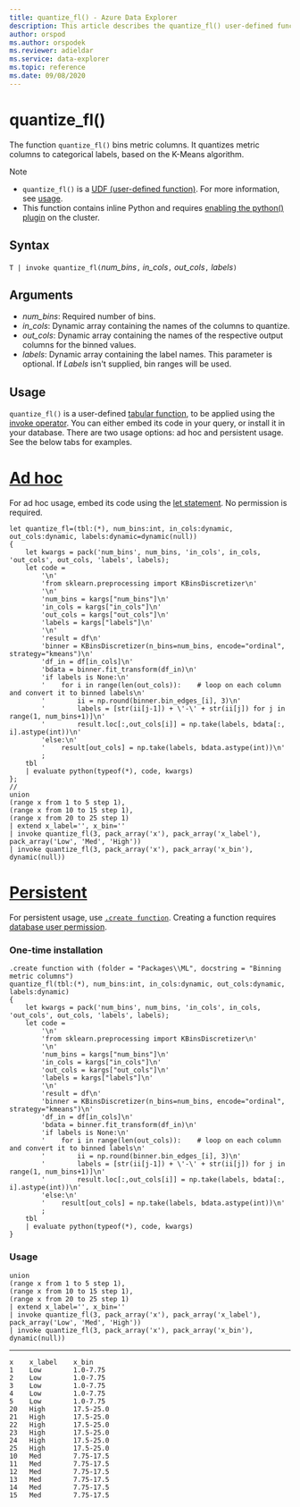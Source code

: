 ```yaml
---
title: quantize_fl() - Azure Data Explorer
description: This article describes the quantize_fl() user-defined function in Azure Data Explorer.
author: orspod
ms.author: orspodek
ms.reviewer: adieldar
ms.service: data-explorer
ms.topic: reference
ms.date: 09/08/2020
---
```

# quantize_fl()


The function `quantize_fl()` bins metric columns. It quantizes metric columns to categorical labels, based on the K-Means algorithm.

> [!NOTE]
> * `quantize_fl()` is a [UDF (user-defined function)](../query/functions/user-defined-functions.md). For more information, see [usage](#usage).
> * This function contains inline Python and requires [enabling the python() plugin](../query/pythonplugin.md#enable-the-plugin) on the cluster.

## Syntax

`T | invoke quantize_fl(`*num_bins*`,` *in_cols*`,` *out_cols*`,` *labels*`)`

## Arguments

* *num_bins*: Required number of bins.
* *in_cols*: Dynamic array containing the names of the columns to quantize.
* *out_cols*: Dynamic array containing the names of the respective output columns for the binned values.
* *labels*: Dynamic array containing the label names. This parameter is optional. If *Labels* isn't supplied, bin ranges will be used.

## Usage

`quantize_fl()` is a user-defined [tabular function](../query/functions/user-defined-functions.md#tabular-function), to be applied using the [invoke operator](../query/invokeoperator.md). You can either embed its code in your query, or install it in your database. There are two usage options: ad hoc and persistent usage. See the below tabs for examples.

# [Ad hoc](#tab/adhoc)

For ad hoc usage, embed its code using the [let statement](../query/letstatement.md). No permission is required.

<!-- csl: https://help.kusto.windows.net/Samples -->
```kusto
let quantize_fl=(tbl:(*), num_bins:int, in_cols:dynamic, out_cols:dynamic, labels:dynamic=dynamic(null))
{
    let kwargs = pack('num_bins', num_bins, 'in_cols', in_cols, 'out_cols', out_cols, 'labels', labels);
    let code =
        '\n'
        'from sklearn.preprocessing import KBinsDiscretizer\n'
        '\n'
        'num_bins = kargs["num_bins"]\n'
        'in_cols = kargs["in_cols"]\n'
        'out_cols = kargs["out_cols"]\n'
        'labels = kargs["labels"]\n'
        '\n'
        'result = df\n'
        'binner = KBinsDiscretizer(n_bins=num_bins, encode="ordinal", strategy="kmeans")\n'
        'df_in = df[in_cols]\n'
        'bdata = binner.fit_transform(df_in)\n'
        'if labels is None:\n'
        '    for i in range(len(out_cols)):    # loop on each column and convert it to binned labels\n'
        '        ii = np.round(binner.bin_edges_[i], 3)\n'
        '        labels = [str(ii[j-1]) + \'-\' + str(ii[j]) for j in range(1, num_bins+1)]\n'
        '        result.loc[:,out_cols[i]] = np.take(labels, bdata[:, i].astype(int))\n'
        'else:\n'
        '    result[out_cols] = np.take(labels, bdata.astype(int))\n'
        ;
    tbl
    | evaluate python(typeof(*), code, kwargs)
};
//
union 
(range x from 1 to 5 step 1),
(range x from 10 to 15 step 1),
(range x from 20 to 25 step 1)
| extend x_label='', x_bin=''
| invoke quantize_fl(3, pack_array('x'), pack_array('x_label'), pack_array('Low', 'Med', 'High'))
| invoke quantize_fl(3, pack_array('x'), pack_array('x_bin'), dynamic(null))
```

# [Persistent](#tab/persistent)

For persistent usage, use [`.create function`](../management/create-function.md). Creating a function requires [database user permission](../management/access-control/role-based-authorization.md).

### One-time installation

<!-- csl: https://help.kusto.windows.net/Samples -->
```kusto
.create function with (folder = "Packages\\ML", docstring = "Binning metric columns")
quantize_fl(tbl:(*), num_bins:int, in_cols:dynamic, out_cols:dynamic, labels:dynamic)
{
    let kwargs = pack('num_bins', num_bins, 'in_cols', in_cols, 'out_cols', out_cols, 'labels', labels);
    let code =
        '\n'
        'from sklearn.preprocessing import KBinsDiscretizer\n'
        '\n'
        'num_bins = kargs["num_bins"]\n'
        'in_cols = kargs["in_cols"]\n'
        'out_cols = kargs["out_cols"]\n'
        'labels = kargs["labels"]\n'
        '\n'
        'result = df\n'
        'binner = KBinsDiscretizer(n_bins=num_bins, encode="ordinal", strategy="kmeans")\n'
        'df_in = df[in_cols]\n'
        'bdata = binner.fit_transform(df_in)\n'
        'if labels is None:\n'
        '    for i in range(len(out_cols)):    # loop on each column and convert it to binned labels\n'
        '        ii = np.round(binner.bin_edges_[i], 3)\n'
        '        labels = [str(ii[j-1]) + \'-\' + str(ii[j]) for j in range(1, num_bins+1)]\n'
        '        result.loc[:,out_cols[i]] = np.take(labels, bdata[:, i].astype(int))\n'
        'else:\n'
        '    result[out_cols] = np.take(labels, bdata.astype(int))\n'
        ;
    tbl
    | evaluate python(typeof(*), code, kwargs)
}
```

### Usage

<!-- csl: https://help.kusto.windows.net/Samples -->
```kusto
union 
(range x from 1 to 5 step 1),
(range x from 10 to 15 step 1),
(range x from 20 to 25 step 1)
| extend x_label='', x_bin=''
| invoke quantize_fl(3, pack_array('x'), pack_array('x_label'), pack_array('Low', 'Med', 'High'))
| invoke quantize_fl(3, pack_array('x'), pack_array('x_bin'), dynamic(null))
```

---

<!-- csl: https://help.kusto.windows.net/Samples -->
```kusto
x    x_label    x_bin
1    Low        1.0-7.75
2    Low        1.0-7.75
3    Low        1.0-7.75
4    Low        1.0-7.75
5    Low        1.0-7.75
20   High       17.5-25.0
21   High       17.5-25.0
22   High       17.5-25.0
23   High       17.5-25.0
24   High       17.5-25.0
25   High       17.5-25.0
10   Med        7.75-17.5
11   Med        7.75-17.5
12   Med        7.75-17.5
13   Med        7.75-17.5
14   Med        7.75-17.5
15   Med        7.75-17.5
```
